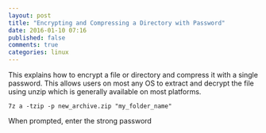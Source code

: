 ```yaml
---
layout: post
title: "Encrypting and Compressing a Directory with Password"
date: 2016-01-10 07:16
published: false
comments: true
categories: linux
---
```


This explains how to encrypt a file or directory and compress it with a single password. This allows users on most any OS to extract and decrypt the file using unzip which is generally available on most platforms.

`7z a -tzip -p new_archive.zip "my_folder_name"`

When prompted, enter the strong password
